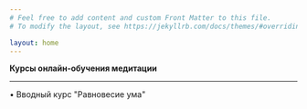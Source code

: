 ```yaml
---
# Feel free to add content and custom Front Matter to this file.
# To modify the layout, see https://jekyllrb.com/docs/themes/#overriding-theme-defaults

layout: home
---
```


**Курсы онлайн-обучения медитации**

---


• Вводный курс "Равновесие ума"
